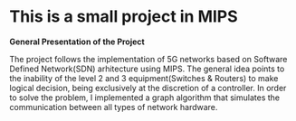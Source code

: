 # This is a small project in MIPS

**General Presentation of the Project**

The project follows the implementation of 5G networks based on Software Defined Network(SDN) arhitecture using MIPS. The general idea points to the inability of the level 2 and 3 equipment(Switches & Routers) to make logical decision, being exclusively at the discretion of a controller. In order to solve the problem, I implemented a graph algorithm that simulates the communication between all types of network hardware.  

  
  
  
